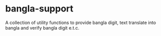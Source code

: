 # bangla-support
A collection of utility functions to provide bangla digit, text translate into bangla and verify bangla digit  e.t.c.
